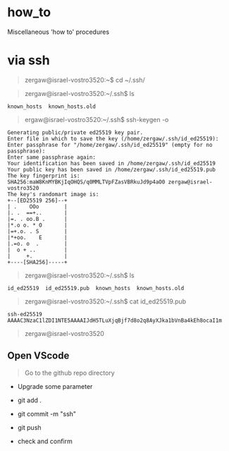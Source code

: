 # how_to
Miscellaneous 'how to' procedures

# via ssh

> zergaw@israel-vostro3520:~$ cd ~/.ssh/

>zergaw@israel-vostro3520:~/.ssh$ ls
```
known_hosts  known_hosts.old
```
> ergaw@israel-vostro3520:~/.ssh$ ssh-keygen -o

```
Generating public/private ed25519 key pair.
Enter file in which to save the key (/home/zergaw/.ssh/id_ed25519): 
Enter passphrase for "/home/zergaw/.ssh/id_ed25519" (empty for no passphrase): 
Enter same passphrase again: 
Your identification has been saved in /home/zergaw/.ssh/id_ed25519
Your public key has been saved in /home/zergaw/.ssh/id_ed25519.pub
The key fingerprint is:
SHA256:maW8KnMYBKjIqOHQS/q0MMLTVpFZasVBRkuJd9p4aO0 zergaw@israel-vostro3520
The key's randomart image is:
+--[ED25519 256]--+
| .    OOo        |
|. .  ==+..       |
|=. . oo.B .      |
|*.o o. * O       |
|=+.o. . S        |
|*+oo.    E       |
|.=o. o  .        |
|  o + ..         |
|     +.          |
+----[SHA256]-----+

```
> zergaw@israel-vostro3520:~/.ssh$ ls
```
id_ed25519  id_ed25519.pub  known_hosts  known_hosts.old
```
> zergaw@israel-vostro3520:~/.ssh$ cat id_ed25519.pub
```
ssh-ed25519 AAAAC3NzaC1lZDI1NTE5AAAAIJdH5TLuXjqBjf7d8o2q8AyXJka1bVnBa4kEh8ocaI1m 
```
>zergaw@israel-vostro3520

## Open VScode

> Go to the github repo directory

- Upgrade some parameter

- git add .

- git commit -m "ssh"

- git push

- check and confirm